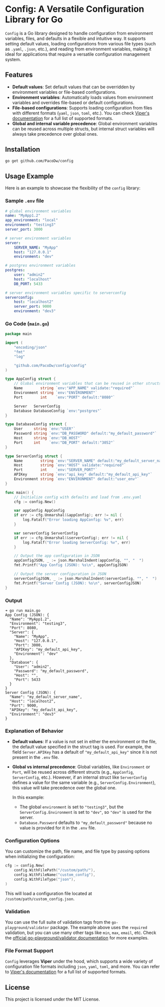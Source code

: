 # Config: A Versatile Configuration Library for Go

`Config` is a Go library designed to handle configuration from environment variables, files, and defaults in a flexible and intuitive way. It supports setting default values, loading configurations from various file types (such as `.yaml`, `.json`, etc.), and reading from environment variables, making it ideal for applications that require a versatile configuration management system.

## Features
- **Default values**: Set default values that can be overridden by environment variables or file-based configurations.
- **Environment variables**: Automatically loads values from environment variables and overrides file-based or default configurations.
- **File-based configurations**: Supports loading configuration from files with different formats (`yaml`, `json`, `toml`, etc.). You can check [Viper's documentation](https://github.com/spf13/viper) for a full list of supported formats.
- **Global and internal variable precedence**: Global environment variables can be reused across multiple structs, but internal struct variables will always take precedence over global ones.

## Installation

```bash
go get github.com/PacoDw/config
```

## Usage Example

Here is an example to showcase the flexibility of the `config` library:

### Sample `.env` file
```yaml
# global environment variables
name: "MyApp1.2"
app_environment: "local"
environment: "testing3"
server_port: 3000

# server environment variables
server:
    SERVER_NAME: "MyApp"
    host: "127.0.0.1"
    environment: "dev"

# postgres environment variables
postgres:
    user: "admin2"
    host: "localhost"
    DB_PORT: 5433

# server environment variables specific to serverconfig
serverconfig:
    host: "localhost2"
    server_port: 9000
    environment: "dev3"
```

### Go Code (`main.go`)

```go
package main

import (
	"encoding/json"
	"fmt"
	"log"

	"github.com/PacoDw/config/config"
)

type AppConfig struct {
	// Global environment variables that can be reused in other structs
	Name        string `env:"APP_NAME" validate:"required"`
	Environment string `env:"ENVIRONMENT"`
	Port        int    `env:"PORT" default:"8080"`

	Server   ServerConfig
	Database DatabaseConfig `env:"postgres"`
}

type DatabaseConfig struct {
	User     string `env:"USER"`
	Password string `env:"DB_PASSWORD" default:"my_default_password"`
	Host     string `env:"DB_HOST"`
	Port     int    `env:"DB_PORT" default:"3052"`
}

type ServerConfig struct {
	Name        string `env:"SERVER_NAME" default:"my_default_server_name"`
	Host        string `env:"HOST" validate:"required"`
	Port        int    `env:"SERVER_PORT"`
	APIKey      string `env:"api_key" default:"my_default_api_key"`
	Environment string `env:"ENVIRONMENT" default:"user_env"`
}

func main() {
	// Initialize config with defaults and load from .env.yaml
	cfg := config.New()

	var appConfig AppConfig
	if err := cfg.Unmarshal(&appConfig); err != nil {
		log.Fatalf("Error loading AppConfig: %v", err)
	}

	var serverConfig ServerConfig
	if err := cfg.Unmarshal(&serverConfig); err != nil {
		log.Fatalf("Error loading ServerConfig: %v", err)
	}

	// Output the app configuration in JSON
	appConfigJSON, _ := json.MarshalIndent(appConfig, "", "  ")
	fmt.Printf("App Config (JSON): %s\n", appConfigJSON)

	// Output the server configuration in JSON
	serverConfigJSON, _ := json.MarshalIndent(serverConfig, "", "  ")
	fmt.Printf("Server Config (JSON): %s\n", serverConfigJSON)
}
```

### Output

```
➜ go run main.go
App Config (JSON): {
  "Name": "MyApp1.2",
  "Environment": "testing3",
  "Port": 8080,
  "Server": {
    "Name": "MyApp",
    "Host": "127.0.0.1",
    "Port": 3000,
    "APIKey": "my_default_api_key",
    "Environment": "dev"
  },
  "Database": {
    "User": "admin2",
    "Password": "my_default_password",
    "Host": "",
    "Port": 5433
  }
}
Server Config (JSON): {
  "Name": "my_default_server_name",
  "Host": "localhost2",
  "Port": 9000,
  "APIKey": "my_default_api_key",
  "Environment": "dev3"
}
```

### Explanation of Behavior
- **Default values**: If a value is not set in either the environment or the file, the default value specified in the struct tag is used. For example, the field `Server.APIKey` has a default of `"my_default_api_key"` since it is not present in the `.env` file.
  
- **Global vs internal precedence**: Global variables, like `Environment` or `Port`, will be reused across different structs (e.g., `AppConfig`, `ServerConfig`, etc.). However, if an internal struct like `ServerConfig` defines a value for the same variable (e.g., `ServerConfig.Environment`), this value will take precedence over the global one.

  In this example:
  - The global `environment` is set to `"testing3"`, but the `ServerConfig.Environment` is set to `"dev"`, so `"dev"` is used for the server.
  - `Database.Password` defaults to `"my_default_password"` because no value is provided for it in the `.env` file.

### Configuration Options
You can customize the path, file name, and file type by passing options when initializing the configuration:

```go
cfg := config.New(
    config.WithFilePath("/custom/path/"),
    config.WithFileName("custom_config"),
    config.WithFileType("json"),
)
```

This will load a configuration file located at `/custom/path/custom_config.json`.

### Validation
You can use the full suite of validation tags from the `go-playground/validator` package. The example above uses the `required` validation, but you can use many other tags like `min`, `max`, `email`, etc. Check the [official go-playground/validator documentation](https://github.com/go-playground/validator) for more examples.

### File Format Support
`Config` leverages **Viper** under the hood, which supports a wide variety of configuration file formats including `json`, `yaml`, `toml`, and more. You can refer to [Viper's documentation](https://github.com/spf13/viper) for a full list of supported formats.

## License
This project is licensed under the MIT License.
